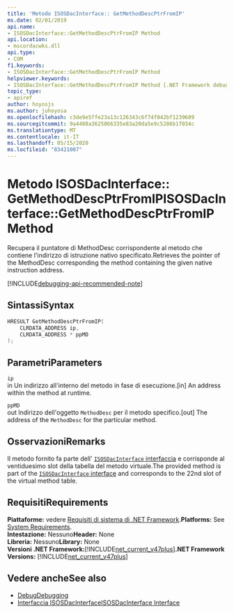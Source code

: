 ```yaml
---
title: 'Metodo ISOSDacInterface:: GetMethodDescPtrFromIP'
ms.date: 02/01/2019
api.name:
- ISOSDacInterface::GetMethodDescPtrFromIP Method
api.location:
- mscordacwks.dll
api.type:
- COM
f1.keywords:
- ISOSDacInterface::GetMethodDescPtrFromIP Method
helpviewer.keywords:
- ISOSDacInterface::GetMethodDescPtrFromIP Method [.NET Framework debugging]
topic_type:
- apiref
author: hoyosjs
ms.author: juhoyosa
ms.openlocfilehash: c3de9e5ffe23a13c126343c6f74f042bf1239609
ms.sourcegitcommit: 9a4488a3625866335e83a20da5e9c5286b1f034c
ms.translationtype: MT
ms.contentlocale: it-IT
ms.lasthandoff: 05/15/2020
ms.locfileid: "83421007"
---
```

# <a name="isosdacinterfacegetmethoddescptrfromip-method"></a><span data-ttu-id="172d4-102">Metodo ISOSDacInterface:: GetMethodDescPtrFromIP</span><span class="sxs-lookup"><span data-stu-id="172d4-102">ISOSDacInterface::GetMethodDescPtrFromIP Method</span></span>

<span data-ttu-id="172d4-103">Recupera il puntatore di MethodDesc corrispondente al metodo che contiene l'indirizzo di istruzione nativo specificato.</span><span class="sxs-lookup"><span data-stu-id="172d4-103">Retrieves the pointer of the MethodDesc corresponding the method containing the given native instruction address.</span></span>

[!INCLUDE[debugging-api-recommended-note](../../../../includes/debugging-api-recommended-note.md)]

## <a name="syntax"></a><span data-ttu-id="172d4-104">Sintassi</span><span class="sxs-lookup"><span data-stu-id="172d4-104">Syntax</span></span>

```cpp
HRESULT GetMethodDescPtrFromIP(
    CLRDATA_ADDRESS ip,
    CLRDATA_ADDRESS * ppMD
);
```

## <a name="parameters"></a><span data-ttu-id="172d4-105">Parametri</span><span class="sxs-lookup"><span data-stu-id="172d4-105">Parameters</span></span>

`ip`\
<span data-ttu-id="172d4-106">in Un indirizzo all'interno del metodo in fase di esecuzione.</span><span class="sxs-lookup"><span data-stu-id="172d4-106">[in] An address within the method at runtime.</span></span>

`ppMD`\
<span data-ttu-id="172d4-107">out Indirizzo dell'oggetto `MethodDesc` per il metodo specifico.</span><span class="sxs-lookup"><span data-stu-id="172d4-107">[out] The address of the `MethodDesc` for the particular method.</span></span>

## <a name="remarks"></a><span data-ttu-id="172d4-108">Osservazioni</span><span class="sxs-lookup"><span data-stu-id="172d4-108">Remarks</span></span>

<span data-ttu-id="172d4-109">Il metodo fornito fa parte dell' [ `ISOSDacInterface` interfaccia](isosdacinterface-interface.md) e corrisponde al ventiduesimo slot della tabella del metodo virtuale.</span><span class="sxs-lookup"><span data-stu-id="172d4-109">The provided method is part of the [`ISOSDacInterface` interface](isosdacinterface-interface.md) and corresponds to the 22nd slot of the virtual method table.</span></span>

## <a name="requirements"></a><span data-ttu-id="172d4-110">Requisiti</span><span class="sxs-lookup"><span data-stu-id="172d4-110">Requirements</span></span>

<span data-ttu-id="172d4-111">**Piattaforme:** vedere [Requisiti di sistema di .NET Framework](../../get-started/system-requirements.md).</span><span class="sxs-lookup"><span data-stu-id="172d4-111">**Platforms:** See [System Requirements](../../get-started/system-requirements.md).</span></span>  
<span data-ttu-id="172d4-112">**Intestazione:** Nessuno</span><span class="sxs-lookup"><span data-stu-id="172d4-112">**Header:** None</span></span>  
<span data-ttu-id="172d4-113">**Libreria:** Nessuno</span><span class="sxs-lookup"><span data-stu-id="172d4-113">**Library:** None</span></span>  
<span data-ttu-id="172d4-114">**Versioni .NET Framework:**[!INCLUDE[net_current_v47plus](../../../../includes/net-current-v47plus.md)]</span><span class="sxs-lookup"><span data-stu-id="172d4-114">**.NET Framework Versions:** [!INCLUDE[net_current_v47plus](../../../../includes/net-current-v47plus.md)]</span></span>  

## <a name="see-also"></a><span data-ttu-id="172d4-115">Vedere anche</span><span class="sxs-lookup"><span data-stu-id="172d4-115">See also</span></span>

- [<span data-ttu-id="172d4-116">Debug</span><span class="sxs-lookup"><span data-stu-id="172d4-116">Debugging</span></span>](index.md)
- [<span data-ttu-id="172d4-117">Interfaccia ISOSDacInterface</span><span class="sxs-lookup"><span data-stu-id="172d4-117">ISOSDacInterface Interface</span></span>](isosdacinterface-interface.md)
